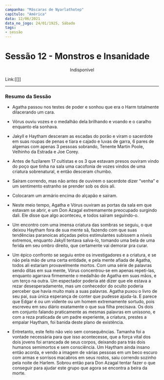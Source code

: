 ```yaml
---
campanha: "Máscaras de Nyarlathotep"
capítulo: "América"
data: 12/06/2021
data_no_jogo: 24/01/1925, Sábado
tags: 
- sessão
---
```

# Sessão 12 - Monstros e Insanidade

<div align="center">Indisponível</div>

Link:[[]]

---

### Resumo da Sessão
- Agatha passou nos testes de poder e sonhou que era o Harm totalmente dilacerando um cara.

- Vórus ouviu vozes e o medalhão dela brilhando e voando e o caralho enquanto ela sonhava.

- Jakyll e Haytham desceram as escadas do porão e viram o sacerdote em suas roupas de penas e tiara e cajado e luvas de garra, 6 pares de algemas com apenas 3 pessoas sobrando, Tenente Martin Poole, Velhinho da Estrada e Joe Corey.

- Antes de fuzilarem 17 cultistas e os 3 que estavam presos ouviram vindo do poço que tinha na sala uma cacofonia de vozes vindos de uma criatura sobrenatural, e então desceram chumbo.

- Saíram correndo, mas não antes de ouvirem o sacerdote dizer “venha” e um sentimento estranho se prender sob os dois ali.

- Colocaram um armário encima do alçapão e saíram.

- Neste meio tempo, Agatha e Vórus ouviram as portas da sala em que estavam se abrir, e um Don Azagal extremamente preocupado surgindo dali. Ele disse que algo aconteceu, e todos saíram seguindo-o.

- Um encontro com uma imensa criatura das sombras se seguiu, o que deixou Haytham fora de sua mente sã, fazendo com que suas tendências paranoicas atiçadas pelos estimulantes subissem a níveis extremos, enquanto Jakyll tentava salva-lo, tomando uma bela de uma ferida em seu ombro direito, que certamente vai demorar pra curar.

- Um épico confronto se seguiu entre os investigadores e a criatura, e se não pela mão de uma certa entidade, e pela mente afiada de Agatha, todos ali estariam provavelmente mortos. Com uma série de palavras sendo ditas em sua mente, Vórus concentrou-se em apenas repeti-las, enquanto agarrava firmemente o medalhão de Agatha em suas mãos, e um terço na outra. Um espectador poderia até dizer que ele estava a rezar desesperadamente, mas um conhecedor do oculto poderia perceber que havia muito mais a suas palavras. Agatha puxou o livro de seu pai, sua única esperança de conter que pudesse ajuda-la. E parece que Edgar é ou um vidente ou um homem extremamente sortudo, pois escreveu em seu diário exatamente o que sua filha precisava. Os dois em conjunto falando praticamente as mesmas palavras em uníssono, e com a reza praticada de um padre experiente, a criatura, prestes a empalar Haytham, foi banida deste plano de existência.

- Entretanto, este feito não veio sem consequências. Tamanha foi a vontade necessária para que isso acontecesse, que a força vital dos dois jovens foi arrancada de seus corpos, deixando para trás dois humanos semimortos e sem consciência. Um Haytham ainda insano então acorda, e vendo a imagem de várias pessoas em um beco escuro com armas e sorrisos macabros em seus rostos, saiu correndo sozinho pela noite de Harlem. Sobrou então para Don Azagal tentar fazer o que conseguir para ajudar este grupo que agora se encontra a beira da morte.


